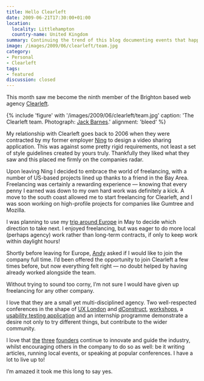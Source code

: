 ```yaml
---
title: Hello Clearleft
date: 2009-06-21T17:30:00+01:00
location:
  locality: Littlehampton
  country-name: United Kingdom
summary: Continuing the trend of this blog documenting events that happened several weeks ago, this month saw me become the ninth member of the Brighton based web agency Clearleft.
image: /images/2009/06/clearleft/team.jpg
category:
- Personal
- Clearleft
tags:
- featured
discussion: closed
---
```

This month saw me become the ninth member of the Brighton based web agency [Clearleft][1].

{% include 'figure' with '/images/2009/06/clearleft/team.jpg'
  caption: 'The Clearleft team. Photograph: [Jack Barnes](https://www.flickr.com/photos/paulannett/3256245742/).'
  alignment: 'bleed'
%}

My relationship with Clearleft goes back to 2006 when they were contracted by my former employer [Ning][2] to design a video sharing application. This was against some pretty rigid requirements, not least a set of style guidelines created by yours truly. Thankfully they liked what they saw and this placed me firmly on the companies radar.

Upon leaving Ning I decided to embrace the world of freelancing, with a number of US-based projects lined up thanks to a friend in the Bay Area. Freelancing was certainly a rewarding experience — knowing that every penny I earned was down to my own hard work was definitely a kick. A move to the south coast allowed me to start freelancing for Clearleft, and I was soon working on high-profile projects for companies like Gumtree and Mozilla.

I was planning to use my [trip around Europe][3] in May to decide which direction to take next. I enjoyed freelancing, but was eager to do more local (perhaps agency) work rather than long-term contracts, if only to keep work within daylight hours!

Shortly before leaving for Europe, [Andy][4] asked if I would like to join the company full time. I’d been offered the opportunity to join Clearleft a few times before, but now everything felt right — no doubt helped by having already worked alongside the team.

Without trying to sound too corny, I’m not sure I would have given up freelancing for any other company.

I love that they are a small yet multi-disciplined agency. Two well-respected conferences in the shape of [UX London][5] and [dConstruct][6], [workshops][7], a [usability testing application][8] and an internship programme demonstrate a desire not only to try different things, but contribute to the wider community.

I love that [the][4] [three][9] [founders][10] continue to innovate and guide the industry, whilst encouraging others in the company to do so as well: be it writing articles, running local events, or speaking at popular conferences. I have a lot to live up to!

I’m amazed it took me this long to say yes.

[1]: https://clearleft.com/
[2]: http://ning.com/
[3]: /2009/05/a_european_adventure
[4]: http://andybudd.com/
[5]: http://uxlondon.com/
[6]: http://dconstruct.org/
[7]: https://clearleft.com/does/teach/
[8]: http://silverbackapp.com/
[9]: https://adactio.com/
[10]: http://clagnut.com/
